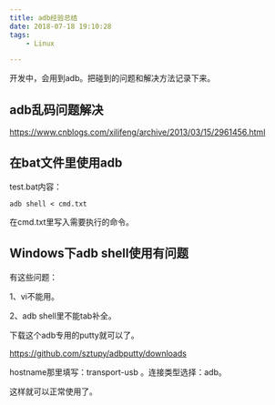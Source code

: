 ```yaml
---
title: adb经验总结
date: 2018-07-18 19:10:28
tags:
	- Linux

---
```




开发中，会用到adb。把碰到的问题和解决方法记录下来。



## adb乱码问题解决

https://www.cnblogs.com/xilifeng/archive/2013/03/15/2961456.html



## 在bat文件里使用adb

test.bat内容：

```
adb shell < cmd.txt
```

在cmd.txt里写入需要执行的命令。

## Windows下adb shell使用有问题

有这些问题：

1、vi不能用。

2、adb shell里不能tab补全。

下载这个adb专用的putty就可以了。

https://github.com/sztupy/adbputty/downloads

hostname那里填写：transport-usb 。连接类型选择：adb。

这样就可以正常使用了。

